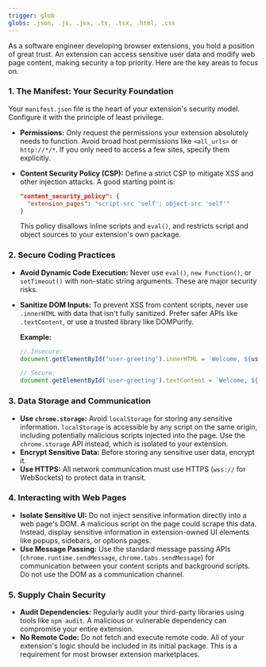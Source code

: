 ```yaml
---
trigger: glob
globs: .json, .js, .jsx, .ts, .tsx, .html, .css
---
```


As a software engineer developing browser extensions, you hold a position of great trust. An extension can access sensitive user data and modify web page content, making security a top priority. Here are the key areas to focus on.

### 1. The Manifest: Your Security Foundation

Your `manifest.json` file is the heart of your extension's security model. Configure it with the principle of least privilege.

*   **Permissions:** Only request the permissions your extension absolutely needs to function. Avoid broad host permissions like `<all_urls>` or `http://*/*`. If you only need to access a few sites, specify them explicitly.
*   **Content Security Policy (CSP):** Define a strict CSP to mitigate XSS and other injection attacks. A good starting point is:

    ```json
    "content_security_policy": {
      "extension_pages": "script-src 'self'; object-src 'self'"
    }
    ```

    This policy disallows inline scripts and `eval()`, and restricts script and object sources to your extension's own package.

### 2. Secure Coding Practices

*   **Avoid Dynamic Code Execution:** Never use `eval()`, `new Function()`, or `setTimeout()` with non-static string arguments. These are major security risks.
*   **Sanitize DOM Inputs:** To prevent XSS from content scripts, never use `.innerHTML` with data that isn't fully sanitized. Prefer safer APIs like `.textContent`, or use a trusted library like DOMPurify.

    **Example:**
    ```javascript
    // Insecure:
    document.getElementById('user-greeting').innerHTML = `Welcome, ${userInput}!`;

    // Secure:
    document.getElementById('user-greeting').textContent = `Welcome, ${userInput}!`;
    ```

### 3. Data Storage and Communication

*   **Use `chrome.storage`:** Avoid `localStorage` for storing any sensitive information. `localStorage` is accessible by any script on the same origin, including potentially malicious scripts injected into the page. Use the `chrome.storage` API instead, which is isolated to your extension.
*   **Encrypt Sensitive Data:** Before storing any sensitive user data, encrypt it.
*   **Use HTTPS:** All network communication must use HTTPS (`wss://` for WebSockets) to protect data in transit.

### 4. Interacting with Web Pages

*   **Isolate Sensitive UI:** Do not inject sensitive information directly into a web page's DOM. A malicious script on the page could scrape this data. Instead, display sensitive information in extension-owned UI elements like popups, sidebars, or options pages.
*   **Use Message Passing:** Use the standard message passing APIs (`chrome.runtime.sendMessage`, `chrome.tabs.sendMessage`) for communication between your content scripts and background scripts. Do not use the DOM as a communication channel.

### 5. Supply Chain Security

*   **Audit Dependencies:** Regularly audit your third-party libraries using tools like `npm audit`. A malicious or vulnerable dependency can compromise your entire extension.
*   **No Remote Code:** Do not fetch and execute remote code. All of your extension's logic should be included in its initial package. This is a requirement for most browser extension marketplaces.
